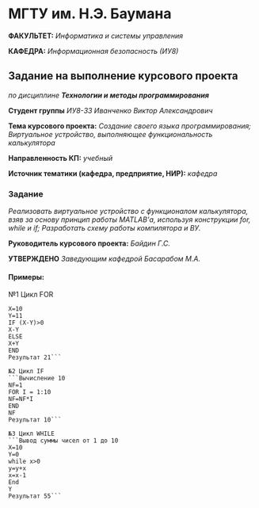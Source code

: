 # МГТУ им. Н.Э. Баумана

**ФАКУЛЬТЕТ:** *Информатика и системы управления*

**КАФЕДРА:** *Информационная безопасность (ИУ8)*

## Задание на выполнение курсового проекта
*по дисциплине **Технологии и методы программирования***
 
**Студент группы** *ИУ8-33 Иванченко Виктор Александрович*
 
**Тема курсового проекта:** *Создание своего языка программирования; Виртуальное устройство, выполняющее функциональность калькулятора*
 
**Направленность КП:** *учебный*
 
**Источник тематики (кафедра, предприятие, НИР):** *кафедра*
 
 ### Задание
*Реализовать виртуальное устройство с функционалом калькулятора, взяв за основу принцип работы MATLAB'а, используя конструкции for, while и if; Разработать схему работы компилятора и ВУ.*

**Руководитель курсового проекта:** *Байдин Г.С.*

**УТВЕРЖДЕНО** *Заведующим кафедрой Басарабом М.А.*

#### Примеры:
№1 Цикл FOR
```Проверка условия
X=10
Y=11
IF (X-Y)>0
X-Y
ELSE 
X+Y
END
Результат 21```

№2 Цикл IF
```Вычисление 10
NF=1
FOR I = 1:10
NF=NF*I
END
NF
Результат 10```

№3 Цикл WHILE
```Вывод суммы чисел от 1 до 10
X=10
Y=0
while x>0
y=y+x
x=x-1
End
Y
Результат 55```




